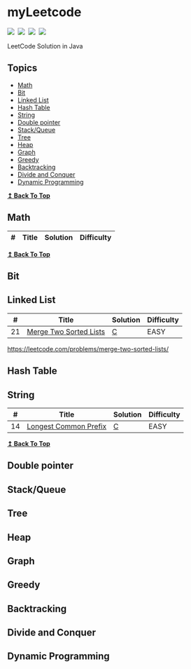 # myLeetcode

![](https://img.shields.io/badge/SOLVED-1-green)&nbsp;
![](https://img.shields.io/badge/EASY-1-orange)&nbsp;
![](https://img.shields.io/badge/MEDIUM-0-red)&nbsp;
![](https://img.shields.io/badge/LANGUAGE-C-blue)

LeetCode Solution in Java

## Topics
- [Math](#math)
- [Bit](#bit)
- [Linked List](#linked-list)
- [Hash Table](#hash-table)
- [String](#string)
- [Double pointer](#Double-pointer)
- [Stack/Queue](#stackqueue)
- [Tree](#tree)
- [Heap](#heap)
- [Graph](#graph)
- [Greedy](#greedy)
- [Backtracking](#backtracking)
- [Divide and Conquer](#divide-and-conquer)
- [Dynamic Programming](#dynamic-programming)

<div>
  <b><a href="#topics">↥ Back To Top</a></b>
</div>

## Math
| # | Title | Solution | Difficulty |
|:-:|-|-|-|

<div>
  <b><a href="#topics">↥ Back To Top</a></b>
</div>

## Bit


## Linked List
| # | Title | Solution | Difficulty |
|:-:|-|-|-|
|21|[Merge Two Sorted Lists](https://leetcode.com/problems/merge-two-sorted-lists/)|[C](link-list/merge-two-sorted-lists/merge-two-sorted-lists.c)|EASY|

https://leetcode.com/problems/merge-two-sorted-lists/

## Hash Table


## String
| # | Title | Solution | Difficulty |
|:-:|-|-|-|
|14|[Longest Common Prefix](https://leetcode.com/problems/longest-common-prefix/)|[C](string/longest-common-prefix/longest-common-prefix.c)|EASY|

<div>
  <b><a href="#topics">↥ Back To Top</a></b>
</div>

## Double pointer


## Stack/Queue


## Tree


## Heap


## Graph


## Greedy


## Backtracking


## Divide and Conquer


## Dynamic Programming
